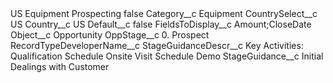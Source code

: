 <?xml version="1.0" encoding="UTF-8"?>
<CustomMetadata xmlns="http://soap.sforce.com/2006/04/metadata" xmlns:xsi="http://www.w3.org/2001/XMLSchema-instance" xmlns:xsd="http://www.w3.org/2001/XMLSchema">
    <label>US Equipment Prospecting</label>
    <protected>false</protected>
    <values>
        <field>Category__c</field>
        <value xsi:type="xsd:string">Equipment</value>
    </values>
    <values>
        <field>CountrySelect__c</field>
        <value xsi:type="xsd:string">US</value>
    </values>
    <values>
        <field>Country__c</field>
        <value xsi:type="xsd:string">US</value>
    </values>
    <values>
        <field>Default__c</field>
        <value xsi:type="xsd:boolean">false</value>
    </values>
    <values>
        <field>FieldsToDisplay__c</field>
        <value xsi:type="xsd:string">Amount;CloseDate</value>
    </values>
    <values>
        <field>Object__c</field>
        <value xsi:type="xsd:string">Opportunity</value>
    </values>
    <values>
        <field>OppStage__c</field>
        <value xsi:type="xsd:string">0. Prospect</value>
    </values>
    <values>
        <field>RecordTypeDeveloperName__c</field>
        <value xsi:nil="true"/>
    </values>
    <values>
        <field>StageGuidanceDescr__c</field>
        <value xsi:type="xsd:string">Key Activities:
Qualification
Schedule Onsite Visit
Schedule Demo</value>
    </values>
    <values>
        <field>StageGuidance__c</field>
        <value xsi:type="xsd:string">Initial Dealings with Customer</value>
    </values>
</CustomMetadata>
